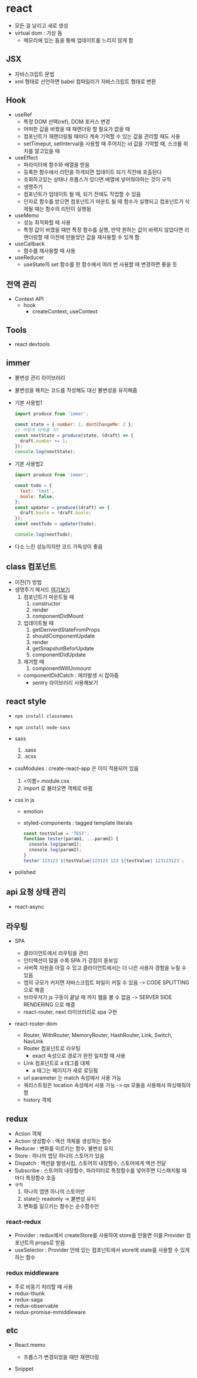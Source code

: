 # react

- 모든 걸 날리고 새로 생성
- virtual dom : 가상 돔
  - 메모리에 있는 돔을 통해 업데이트를 느리지 않게 함

## JSX

- 자바스크립트 문법
- xml 형태로 선언하면 babel 컴파일러가 자바스크립트 형태로 변환

## Hook

- useRef
  - 특정 DOM 선택(ref), DOM 포커스 변경
  - 어떠한 값을 바꿨을 때 재랜더링 할 필요가 없을 때
  - 컴포넌트가 재랜더링될 때마다 계속 기억할 수 있는 값을 관리할 때도 사용
  - setTimeput, setInterval을 사용할 때 주어지는 id 값을 기억할 때, 스크롤 위치를 알고있을 때
- useEffect
  - 파라미터에 함수와 배열을 받음
  - 등록한 함수에서 리턴을 하게되면 업데이트 되기 직전에 호출된다
  - 조회하고있는 상태나 프롭스가 있다면 배열에 넣어줘야하는 것이 규칙
  - 생명주기
  - 컴포넌트가 업데이트 될 때, 되기 전에도 작업할 수 있음
  - 인자로 함수를 받으면 컴포넌트가 마운트 될 때 함수가 실행되고 컴포넌트가 삭제될 때는 함수의 리턴이 실행됨
- useMemo
  - 성능 최적화할 때 사용
  - 특정 값이 바꼈을 때만 특정 함수를 실행, 만약 원하는 값이 바뀌지 않았다면 리랜더링할 때 이전에 만들었던 값을 재사용할 수 있게 함
- useCallback
  - 함수를 재사용할 때 사용
- useReducer
  - useState의 set 함수를 한 함수에서 여러 번 사용할 때 변경하면 좋을 듯

## 전역 관리

- Context API
  - hook
    - createContext, useContext

## Tools

- react devtools

## immer

- 불변성 관리 라이브러리
- 불변성을 해치는 코드를 작성해도 대신 불변성을 유지해줌
- 기본 사용법1

  ```javascript
  import produce from 'immer';

  const state = { number: 1, dontChangeMe: 2 };
  // 어떻게 바꿔줄 지?
  const nextState = produce(state, (draft) => {
    draft.number += 1;
  });
  console.log(nextState);
  ```

- 기본 사용법2

  ```javascript
  import produce from 'immer';

  const todo = {
    text: 'text',
    boole: false,
  };
  const updater = produce((draft) => {
    draft.boole = !draft.boole;
  });
  const nextTodo = updater(todo);

  console.log(nextTodo);
  ```

- 다소 느린 성능이지만 코드 가독성이 좋음

## class 컴포넌트

- 이전(?) 방법
- 생명주기 메서드
  [여기보기](https://projects.wojtekmaj.pl/react-lifecycle-methods-diagram/)
  1. 컴포넌트가 마운트될 때
     1. constructor
     2. render
     3. componentDidMount
  2. 업데이트될 때
     1. getDeriverdStateFromProps
     2. shouldComponentUpdate
     3. render
     4. getSnapshotBeforUpdate
     5. componentDidUpdate
  3. 제거할 때
     1. componentWillUnmount
  - componentDidCatch : 에러발생 시 잡아줌
    - sentry 라이브러리 사용해보기

## react style

- `npm install classnames`
- `npm install node-sass`
- sass
  1. .sass
  2. .scss
- cssModules : create-react-app 은 이미 적용되어 있음
  1. <이름>.module.css
  2. import 로 불러오면 객체로 바뀜
- css in js

  - emotion
  - styled-components : tagged template literals

    ```javascript
    const testValue = 'TEST';
    function tester(param1, ...param2) {
      cnosole.log(param1);
      cnosole.log(param2);
    }
    tester`123123 ${testValue}123123 123 ${testValue} 123123123`;
    ```

- polished

## api 요청 상태 관리

- react-async

## 라우팅

- SPA
  - 클라이언트에서 라우팅을 관리
  - 인터렉션이 많을 수록 SPA 가 강점이 돋보임
  - 서버쪽 자원을 아낄 수 있고 클라이언트에서는 더 나은 사용자 경험을 누릴 수 있음
  - 앱의 규모가 커지면 자바스크립트 파일이 커질 수 있음 -> CODE SPLITTING 으로 해결
  - 브라우저가 js 구동이 끝날 때 까지 웹을 볼 수 없음 -> SERVER SIDE RENDERING 으로 해결
  - react-router, next 라이브러리로 spa 구현
- react-router-dom

  - Router, WithRouter, MemoryRouter, HashRouter, Link, Switch, NavLink
  - Router 컴포넌트로 라우팅
    - exact 속성으로 경로가 완전 일치할 때 사용
  - Link 컴포넌트로 a 태그를 대체
    - a 태그는 페이지가 새로 로딩됨
  - url parameter 는 match 속성에서 사용 가능
  - 쿼리스트링은 location 속성에서 사용 가능 -> qs 모듈을 사용해서 파싱해줘야함
  - history 객체

## redux

- Action 객체
- Action 생성함수 : 액션 객체를 생성하는 함수
- Reducer : 변화를 이르키는 함수, 불변성 유지
- Store : 하나의 앱당 하나의 스토어가 있음
- Dispatch : 액션을 발생시킴, 스토어의 내장함수, 스토어에게 액션 전달
- Subscribe : 스토어의 내장함수, 파라미터로 특정함수를 넣어주면 디스패치될 때 마다 특정함수 호출
- `규칙`
  1. 하나의 앱엔 하나의 스토어만
  2. state는 readonly -> 불변성 유지
  3. 변화를 일으키는 함수는 순수함수만

### react-redux

- Provider : redux에서 createStore를 사용하여 store를 만들면 이를 Provider 컴포넌트의 props로 받음
- useSelector : Provider 안에 있는 컴포넌트에서 store에 state를 사용할 수 있게 하는 함수

### redux middleware

- 주로 비동기 처리할 때 사용
- redux-thunk
- redux-saga
- redux-observable
- redux-promise-mmiddleware

## etc

- React.memo

  - 프롭스가 변경되었을 때만 재랜더링

- Snippet

